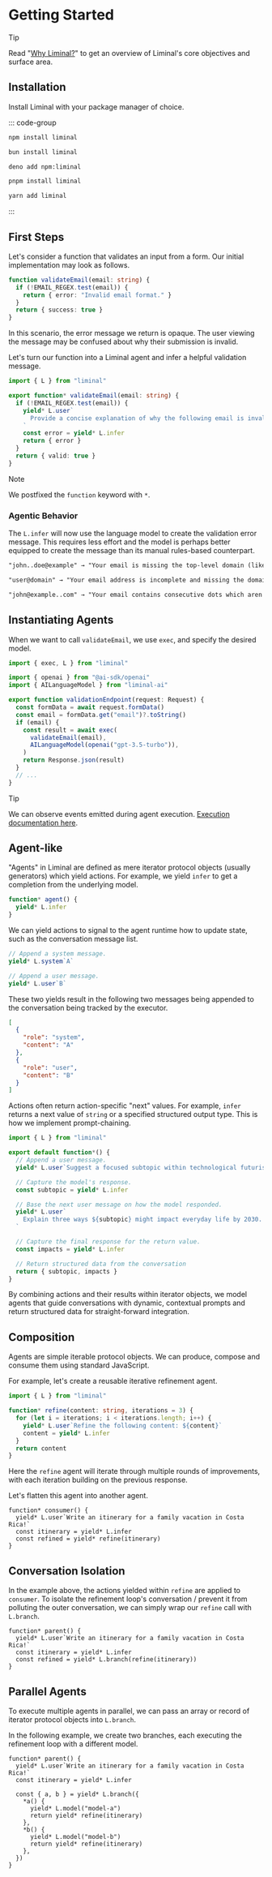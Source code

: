 # Getting Started

> [!TIP]
> Read "[Why Liminal?](./why.md)" to get an overview of Liminal's core
> objectives and surface area.

## Installation

Install Liminal with your package manager of choice.

::: code-group

```bash [npm]
npm install liminal
```

```bash [bun]
bun install liminal
```

```bash [deno]
deno add npm:liminal
```

```bash [pnpm]
pnpm install liminal
```

```bash [yarn]
yarn add liminal
```

:::

## First Steps

Let's consider a function that validates an input from a form. Our initial
implementation may look as follows.

```ts
function validateEmail(email: string) {
  if (!EMAIL_REGEX.test(email)) {
    return { error: "Invalid email format." }
  }
  return { success: true }
}
```

In this scenario, the error message we return is opaque. The user viewing the
message may be confused about why their submission is invalid.

Let's turn our function into a Liminal agent and infer a helpful validation
message.

```ts {3,5-8}
import { L } from "liminal"

export function* validateEmail(email: string) {
  if (!EMAIL_REGEX.test(email)) {
    yield* L.user`
      Provide a concise explanation of why the following email is invalid: ${email}
    `
    const error = yield* L.infer
    return { error }
  }
  return { valid: true }
}
```

> [!NOTE]
> We postfixed the `function` keyword with `*`.

### Agentic Behavior

The `L.infer` will now use the language model to create the validation error
message. This requires less effort and the model is perhaps better equipped to
create the message than its manual rules-based counterpart.

```txt
"john..doe@example" → "Your email is missing the top-level domain (like .com or .org) after 'example'."
```

```txt
"user@domain" → "Your email address is incomplete and missing the domain extension."
```

```txt
"john@example..com" → "Your email contains consecutive dots which aren't allowed in a valid address."
```

## Instantiating Agents

When we want to call `validateEmail`, we use `exec`, and specify the desired
model.

```ts {10-13}
import { exec, L } from "liminal"

import { openai } from "@ai-sdk/openai"
import { AILanguageModel } from "liminal-ai"

export function validationEndpoint(request: Request) {
  const formData = await request.formData()
  const email = formData.get("email")?.toString()
  if (email) {
    const result = await exec(
      validateEmail(email),
      AILanguageModel(openai("gpt-3.5-turbo")),
    )
    return Response.json(result)
  }
  // ...
}
```

> [!TIP]
> We can observe events emitted during agent execution.
> [Execution documentation here](./concepts/execution.md).

## Agent-like

"Agents" in Liminal are defined as mere iterator protocol objects (usually
generators) which yield actions. For example, we yield `infer` to get a
completion from the underlying model.

```ts
function* agent() {
  yield* L.infer
}
```

We can yield actions to signal to the agent runtime how to update state, such as
the conversation message list.

<!-- dprint-ignore -->
```ts
// Append a system message.
yield* L.system`A`

// Append a user message.
yield* L.user`B`
```

These two yields result in the following two messages being appended to the
conversation being tracked by the executor.

```json
[
  {
    "role": "system",
    "content": "A"
  },
  {
    "role": "user",
    "content": "B"
  }
]
```

Actions often return action-specific "next" values. For example, `infer` returns
a next value of `string` or a specified structured output type. This is how we
implement prompt-chaining.

```ts
import { L } from "liminal"

export default function*() {
  // Append a user message.
  yield* L.user`Suggest a focused subtopic within technological futurism.`

  // Capture the model's response.
  const subtopic = yield* L.infer

  // Base the next user message on how the model responded.
  yield* L.user`
    Explain three ways ${subtopic} might impact everyday life by 2030.
  `

  // Capture the final response for the return value.
  const impacts = yield* L.infer

  // Return structured data from the conversation
  return { subtopic, impacts }
}
```

By combining actions and their results within iterator objects, we model agents
that guide conversations with dynamic, contextual prompts and return structured
data for straight-forward integration.

## Composition

Agents are simple iterable protocol objects. We can produce, compose and consume
them using standard JavaScript.

For example, let's create a reusable iterative refinement agent.

```ts
import { L } from "liminal"

function* refine(content: string, iterations = 3) {
  for (let i = iterations; i < iterations.length; i++) {
    yield* L.user`Refine the following content: ${content}`
    content = yield* L.infer
  }
  return content
}
```

Here the `refine` agent will iterate through multiple rounds of improvements,
with each iteration building on the previous response.

Let's flatten this agent into another agent.

```ts{4}
function* consumer() {
  yield* L.user`Write an itinerary for a family vacation in Costa Rica!`
  const itinerary = yield* L.infer
  const refined = yield* refine(itinerary)
}
```

## Conversation Isolation

In the example above, the actions yielded within `refine` are applied to
`consumer`. To isolate the refinement loop's conversation / prevent it from
polluting the outer conversation, we can simply wrap our `refine` call with
`L.branch`.

```ts{4}
function* parent() {
  yield* L.user`Write an itinerary for a family vacation in Costa Rica!`
  const itinerary = yield* L.infer
  const refined = yield* L.branch(refine(itinerary))
}
```

## Parallel Agents

To execute multiple agents in parallel, we can pass an array or record of
iterator protocol objects into `L.branch`.

In the following example, we create two branches, each executing the refinement
loop with a different model.

```ts{5-14}
function* parent() {
  yield* L.user`Write an itinerary for a family vacation in Costa Rica!`
  const itinerary = yield* L.infer

  const { a, b } = yield* L.branch({
    *a() {
      yield* L.model("model-a")
      return yield* refine(itinerary)
    },
    *b() {
      yield* L.model("model-b")
      return yield* refine(itinerary)
    },
  })
}
```
